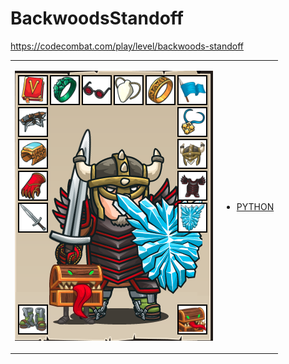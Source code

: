 # BackwoodsStandoff 

https://codecombat.com/play/level/backwoods-standoff
<table>
<tr>
<td>

![Hero Picture](hero.png?raw=true "Hero Picture")

</td>
<td>
<ul>
<li>

[PYTHON](BackwoodsStandoff.py)

</li>
</td>
</tr>
<table>
